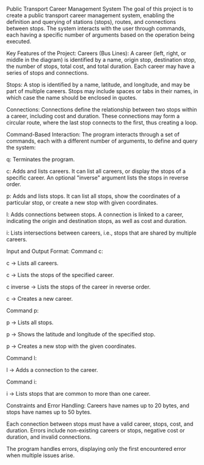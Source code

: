 Public Transport Career Management System
The goal of this project is to create a public transport career management system, enabling the definition and querying of stations (stops), routes, and connections between stops. The system interacts with the user through commands, each having a specific number of arguments based on the operation being executed.

Key Features of the Project:
Careers (Bus Lines): A career (left, right, or middle in the diagram) is identified by a name, origin stop, destination stop, the number of stops, total cost, and total duration. Each career may have a series of stops and connections.

Stops: A stop is identified by a name, latitude, and longitude, and may be part of multiple careers. Stops may include spaces or tabs in their names, in which case the name should be enclosed in quotes.

Connections: Connections define the relationship between two stops within a career, including cost and duration. These connections may form a circular route, where the last stop connects to the first, thus creating a loop.

Command-Based Interaction:
The program interacts through a set of commands, each with a different number of arguments, to define and query the system:

q: Terminates the program.

c: Adds and lists careers. It can list all careers, or display the stops of a specific career. An optional "inverse" argument lists the stops in reverse order.

p: Adds and lists stops. It can list all stops, show the coordinates of a particular stop, or create a new stop with given coordinates.

l: Adds connections between stops. A connection is linked to a career, indicating the origin and destination stops, as well as cost and duration.

i: Lists intersections between careers, i.e., stops that are shared by multiple careers.

Input and Output Format:
Command c:

c → Lists all careers.

c <career-name> → Lists the stops of the specified career.

c <career-name> inverse → Lists the stops of the career in reverse order.

c <new-career-name> → Creates a new career.

Command p:

p → Lists all stops.

p <stop-name> → Shows the latitude and longitude of the specified stop.

p <stop-name> <latitude> <longitude> → Creates a new stop with the given coordinates.

Command l:

l <career-name> <origin-stop> <destination-stop> <cost> <duration> → Adds a connection to the career.

Command i:

i → Lists stops that are common to more than one career.

Constraints and Error Handling:
Careers have names up to 20 bytes, and stops have names up to 50 bytes.

Each connection between stops must have a valid career, stops, cost, and duration. Errors include non-existing careers or stops, negative cost or duration, and invalid connections.

The program handles errors, displaying only the first encountered error when multiple issues arise.
